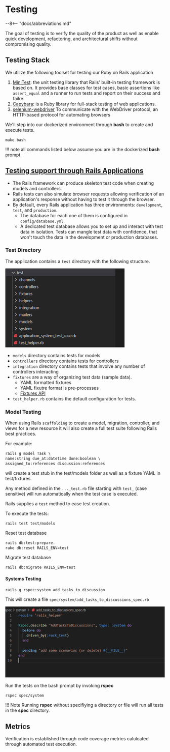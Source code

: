 # Testing

--8<-- "docs/abbreviations.md"

The goal of testing is to verify the quality of the product as well as enable quick development, refactoring, and architectural shifts without compromising quality. 

<!-- We strive for TDD and the recipes that follow demonstrate how to achieve TDD with our current stack.  -->

<!-- 
## Behavior Driven Development
[BDD](https://semaphoreci.com/community/tutorials/behavior-driven-development) combines TDD with domain driven design and object-oriented design and analysis.   -->

<!-- ## Test Driven Development
TDD is an approach to automated software testing that involves writing a failing test before writing the production code to make it pass.   -->

<!-- We'll follow **outside-in** TDD where our first step will be to create an end-to-end test describing the feature we want users to be be able to accomplish.  In Rails, end-to-end tests are referred to as system tests. -->

<!-- ??? tip inline end "helpful resources on TDD"
    * https://learntdd.in -->

## Testing Stack
We utilize the following toolset for testing our Ruby on Rails application

1. [MiniTest](https://github.com/seattlerb/minitest):  the unit testing library that Rails' built-in testing framework is based on. 
   It provides base classes for test cases, basic assertions like ```assert_equal``` and a runner to run tests and report on their success and failre. 
2. [Capybara](https://github.com/teamcapybara/capybara):  is a Ruby library for full-stack testing of web applications.
3. [selenium-webdriver](https://www.selenium.dev/selenium/docs/api/rb/index.html) To communicate with the WebDriver protocol, an HTTP-based protocol for automating browsers

<!-- 2. RSpec
3. Database cleaner:  to ensure a clean state for database during tests
4. [FactoryBot](https://github.com/thoughtbot/factory_bot/wiki):  a fixtures replacement
5. Faker:  a library for generating fake data  -->

<!-- ### RSpec
[RSpec](https://github.com/rspec/rspec-rails) is a testing frameork that describes an application's behavior. 

We utilize RSpec by way of the [rspec-rails](https://rubygems.org/gems/rspec-rails), along with  ```capybara```, and ```selenium-webdriver```  for browser based testing. 

The tests are located in the ```spec``` directory.

??? info inline end "make command for CI"
    ```make test```        
 -->

We'll step into our dockerized environment through **bash** to create and execute tests.

```
make bash
```

!!! note 
    all commands listed below assume you are in the dockerized **bash** prompt.


## [Testing support through Rails Applications](https://guides.rubyonrails.org/v4.2/testing.html)

* The Rails framework can produce skeleton test code when creating models and controllers.
* Rails tests can also simulate browser requests allowing verification of an application's response without having to test it through the browser.
* By default, every Rails application has three environments: ```development```, ```test```, and ```production```. 
    * The database for each one of them is configured in ```config/database.yml```.
    * A dedicated test database allows you to set up and interact with test data in isolation. Tests can mangle test data with confidence, that won't touch the data in the development or production databases.

### Test Directory
The application contains a ```test``` directory with the following structure.

![test directory](test-directory.png)


*  ```models``` directory contains tests for models
*  ```controllers``` directory contains tests for controllers 
* ```integration``` directory contains tests that involve any number of controllers interacting
* ```fixtures``` are a way of organizing test data (sample data).
   * YAML formatted fixtures
   * YAML fixutre format is pre-processes
   * [Fixtures API](https://api.rubyonrails.org/classes/ActiveRecord/FixtureSet.html)
* ```test_helper.rb``` contains the default configuration for tests. 
  

### Model Testing

When using Rails ```scaffolding``` to create a model, migration, controller, and views for a new resource it will also create a full test suite following Rails best practices.  

For example: 

```
rails g model Task \
name:string due_at:datetime done:boolean \
assigned_to:references discussion:references
```

will create a test stub in the test/models folder as well as a fixture YAML in test/fixtures.

Any method defined in the ```..._test.rb``` file starting with ```test_``` (case sensitive) will run automatically when the test case is executed.

Rails supplies a ```test``` method to ease test creation.  

To execute the tests:
```
rails test test/models
```

<!-- To execute the test run rspec follwed by the directory or file.  See [here](https://github.com/rspec/rspec-rails#running-specs) for more usage scenarios.

```
rspec spec/models
``` 
-->

Reset test database 

```
rails db:test:prepare.
rake db:reset RAILS_ENV=test
```

Migrate test database

```
rails db:migrate RAILS_ENV=test
```

#### Systems Testing


```
rails g rspec:system add_tasks_to_discussion
```
This will create a file ```spec/system/add_tasks_to_discussions_spec.rb```

![](spec-test.png)

Run the tests on the bash prompt by invoking **rspec**
```
rspec spec/system

```

!!! Note 
    Running **rspec** without specifiying a directory or file will run all tests in the **spec** directory. 


## Metrics
Verification is established through code coverage metrics calulcated through automated test execution. 


